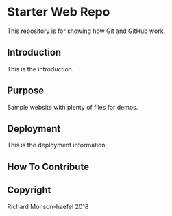 # Starter Web Repo

This repository is for showing how Git and GitHub work.

## Introduction

This is the introduction.

## Purpose

Sample website with plenty of files for demos.

## Deployment

This is the deployment information.

## How To Contribute

## Copyright

Richard Monson-haefel 2018